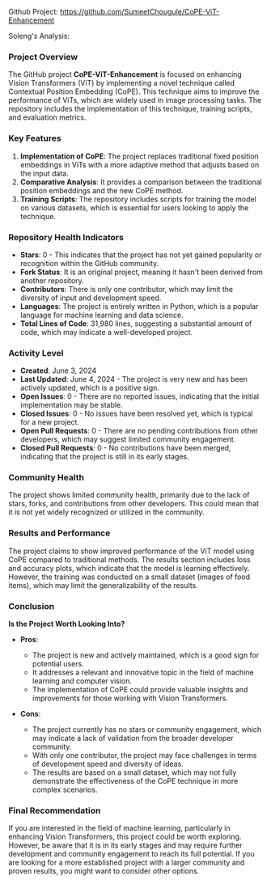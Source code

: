Github Project: https://github.com/SumeetChougule/CoPE-ViT-Enhancement

Soleng's Analysis:

### Project Overview

The GitHub project **CoPE-ViT-Enhancement** is focused on enhancing Vision Transformers (ViT) by implementing a novel technique called Contextual Position Embedding (CoPE). This technique aims to improve the performance of ViTs, which are widely used in image processing tasks. The repository includes the implementation of this technique, training scripts, and evaluation metrics.

### Key Features

1. **Implementation of CoPE**: The project replaces traditional fixed position embeddings in ViTs with a more adaptive method that adjusts based on the input data.
2. **Comparative Analysis**: It provides a comparison between the traditional position embeddings and the new CoPE method.
3. **Training Scripts**: The repository includes scripts for training the model on various datasets, which is essential for users looking to apply the technique.

### Repository Health Indicators

- **Stars**: 0 - This indicates that the project has not yet gained popularity or recognition within the GitHub community.
- **Fork Status**: It is an original project, meaning it hasn't been derived from another repository.
- **Contributors**: There is only one contributor, which may limit the diversity of input and development speed.
- **Languages**: The project is entirely written in Python, which is a popular language for machine learning and data science.
- **Total Lines of Code**: 31,980 lines, suggesting a substantial amount of code, which may indicate a well-developed project.

### Activity Level

- **Created**: June 3, 2024
- **Last Updated**: June 4, 2024 - The project is very new and has been actively updated, which is a positive sign.
- **Open Issues**: 0 - There are no reported issues, indicating that the initial implementation may be stable.
- **Closed Issues**: 0 - No issues have been resolved yet, which is typical for a new project.
- **Open Pull Requests**: 0 - There are no pending contributions from other developers, which may suggest limited community engagement.
- **Closed Pull Requests**: 0 - No contributions have been merged, indicating that the project is still in its early stages.

### Community Health

The project shows limited community health, primarily due to the lack of stars, forks, and contributions from other developers. This could mean that it is not yet widely recognized or utilized in the community.

### Results and Performance

The project claims to show improved performance of the ViT model using CoPE compared to traditional methods. The results section includes loss and accuracy plots, which indicate that the model is learning effectively. However, the training was conducted on a small dataset (images of food items), which may limit the generalizability of the results.

### Conclusion

**Is the Project Worth Looking Into?**

- **Pros**:
  - The project is new and actively maintained, which is a good sign for potential users.
  - It addresses a relevant and innovative topic in the field of machine learning and computer vision.
  - The implementation of CoPE could provide valuable insights and improvements for those working with Vision Transformers.

- **Cons**:
  - The project currently has no stars or community engagement, which may indicate a lack of validation from the broader developer community.
  - With only one contributor, the project may face challenges in terms of development speed and diversity of ideas.
  - The results are based on a small dataset, which may not fully demonstrate the effectiveness of the CoPE technique in more complex scenarios.

### Final Recommendation

If you are interested in the field of machine learning, particularly in enhancing Vision Transformers, this project could be worth exploring. However, be aware that it is in its early stages and may require further development and community engagement to reach its full potential. If you are looking for a more established project with a larger community and proven results, you might want to consider other options.